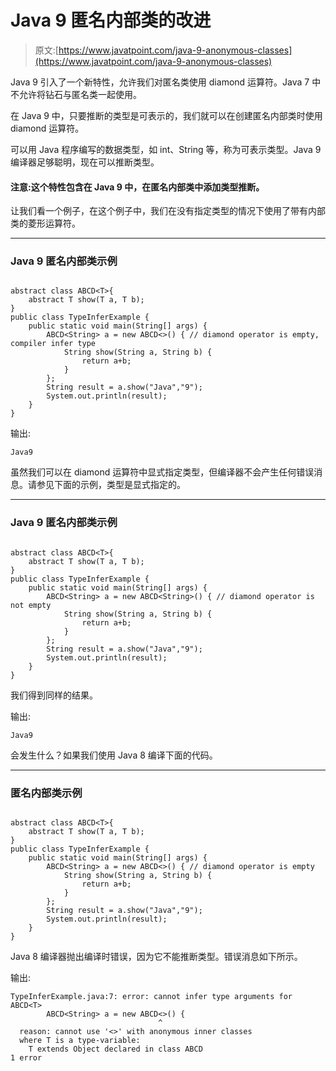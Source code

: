 # Java 9 匿名内部类的改进

> 原文:[https://www.javatpoint.com/java-9-anonymous-classes](https://www.javatpoint.com/java-9-anonymous-classes)

Java 9 引入了一个新特性，允许我们对匿名类使用 diamond 运算符。Java 7 中不允许将钻石与匿名类一起使用。

在 Java 9 中，只要推断的类型是可表示的，我们就可以在创建匿名内部类时使用 diamond 运算符。

可以用 Java 程序编写的数据类型，如 int、String 等，称为可表示类型。Java 9 编译器足够聪明，现在可以推断类型。

#### 注意:这个特性包含在 Java 9 中，在匿名内部类中添加类型推断。

让我们看一个例子，在这个例子中，我们在没有指定类型的情况下使用了带有内部类的菱形运算符。

* * *

### Java 9 匿名内部类示例

```

abstract class ABCD<T>{
	abstract T show(T a, T b);
}
public class TypeInferExample {
	public static void main(String[] args) {
		ABCD<String> a = new ABCD<>() { // diamond operator is empty, compiler infer type
			String show(String a, String b) {
				return a+b; 
			}
		};	
		String result = a.show("Java","9");
		System.out.println(result);
	}
}

```

输出:

```
Java9

```

虽然我们可以在 diamond 运算符中显式指定类型，但编译器不会产生任何错误消息。请参见下面的示例，类型是显式指定的。

* * *

### Java 9 匿名内部类示例

```

abstract class ABCD<T>{
	abstract T show(T a, T b);
}
public class TypeInferExample {
	public static void main(String[] args) {
		ABCD<String> a = new ABCD<String>() { // diamond operator is not empty
			String show(String a, String b) {
				return a+b; 
			}
		};	
		String result = a.show("Java","9");
		System.out.println(result);
	}
}

```

我们得到同样的结果。

输出:

```
Java9

```

会发生什么？如果我们使用 Java 8 编译下面的代码。

* * *

### 匿名内部类示例

```

abstract class ABCD<T>{
	abstract T show(T a, T b);
}
public class TypeInferExample {
	public static void main(String[] args) {
		ABCD<String> a = new ABCD<>() { // diamond operator is empty
			String show(String a, String b) {
				return a+b; 
			}
		};	
		String result = a.show("Java","9");
		System.out.println(result);
	}
}

```

Java 8 编译器抛出编译时错误，因为它不能推断类型。错误消息如下所示。

输出:

```
TypeInferExample.java:7: error: cannot infer type arguments for ABCD<T>
		ABCD<String> a = new ABCD<>() {
		                         ^
  reason: cannot use '<>' with anonymous inner classes
  where T is a type-variable:
    T extends Object declared in class ABCD
1 error

```